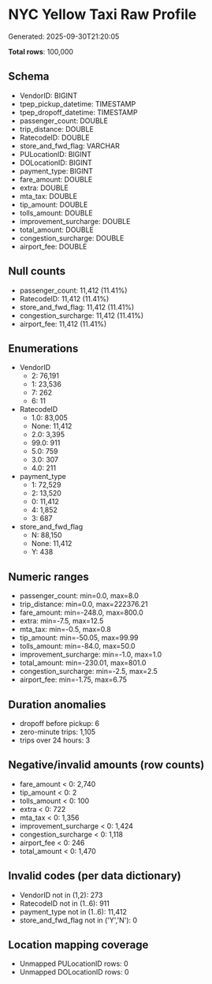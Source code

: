 # NYC Yellow Taxi Raw Profile

Generated: 2025-09-30T21:20:05

**Total rows**: 100,000

## Schema

- VendorID: BIGINT
- tpep_pickup_datetime: TIMESTAMP
- tpep_dropoff_datetime: TIMESTAMP
- passenger_count: DOUBLE
- trip_distance: DOUBLE
- RatecodeID: DOUBLE
- store_and_fwd_flag: VARCHAR
- PULocationID: BIGINT
- DOLocationID: BIGINT
- payment_type: BIGINT
- fare_amount: DOUBLE
- extra: DOUBLE
- mta_tax: DOUBLE
- tip_amount: DOUBLE
- tolls_amount: DOUBLE
- improvement_surcharge: DOUBLE
- total_amount: DOUBLE
- congestion_surcharge: DOUBLE
- airport_fee: DOUBLE

## Null counts

- passenger_count: 11,412 (11.41%)
- RatecodeID: 11,412 (11.41%)
- store_and_fwd_flag: 11,412 (11.41%)
- congestion_surcharge: 11,412 (11.41%)
- airport_fee: 11,412 (11.41%)

## Enumerations

- VendorID
  - 2: 76,191
  - 1: 23,536
  - 7: 262
  - 6: 11
- RatecodeID
  - 1.0: 83,005
  - None: 11,412
  - 2.0: 3,395
  - 99.0: 911
  - 5.0: 759
  - 3.0: 307
  - 4.0: 211
- payment_type
  - 1: 72,529
  - 2: 13,520
  - 0: 11,412
  - 4: 1,852
  - 3: 687
- store_and_fwd_flag
  - N: 88,150
  - None: 11,412
  - Y: 438

## Numeric ranges

- passenger_count: min=0.0, max=8.0
- trip_distance: min=0.0, max=222376.21
- fare_amount: min=-248.0, max=800.0
- extra: min=-7.5, max=12.5
- mta_tax: min=-0.5, max=0.8
- tip_amount: min=-50.05, max=99.99
- tolls_amount: min=-84.0, max=50.0
- improvement_surcharge: min=-1.0, max=1.0
- total_amount: min=-230.01, max=801.0
- congestion_surcharge: min=-2.5, max=2.5
- airport_fee: min=-1.75, max=6.75

## Duration anomalies

- dropoff before pickup: 6
- zero-minute trips: 1,105
- trips over 24 hours: 3

## Negative/invalid amounts (row counts)

- fare_amount < 0: 2,740
- tip_amount < 0: 2
- tolls_amount < 0: 100
- extra < 0: 722
- mta_tax < 0: 1,356
- improvement_surcharge < 0: 1,424
- congestion_surcharge < 0: 1,118
- airport_fee < 0: 246
- total_amount < 0: 1,470

## Invalid codes (per data dictionary)

- VendorID not in (1,2): 273
- RatecodeID not in (1..6): 911
- payment_type not in (1..6): 11,412
- store_and_fwd_flag not in ('Y','N'): 0

## Location mapping coverage

- Unmapped PULocationID rows: 0
- Unmapped DOLocationID rows: 0
